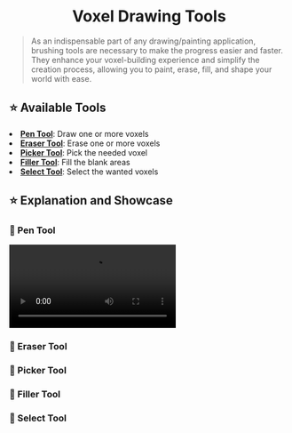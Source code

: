 <div align=center><h1>Voxel Drawing Tools</h1></div>

> As an indispensable part of any drawing/painting application, brushing tools are necessary to make the progress easier and faster.
> They enhance your voxel-building experience and simplify the creation process, allowing you to paint, erase, fill, and shape your world with ease.

<h2> ⭐ Available Tools </h2>
<tr>
  <li> <b><a href=#pentool>Pen Tool</a></b>: Draw one or more voxels </li>
  <li> <b><a href=#erasertool>Eraser Tool</a></b>: Erase one or more voxels </li>
  <li> <b><a href=#pickertool>Picker Tool</a></b>: Pick the needed voxel </li>
  <li> <b><a href=#fillertool>Filler Tool</a></b>: Fill the blank areas </li>
  <li> <b><a href=#selecttool>Select Tool</a></b>: Select the wanted voxels </li>
</tr>

<h2> ⭐ Explanation and Showcase </h2>

<h3><a id=pentool> 🔧 Pen Tool </a></h3>

<video src="https://github.com/Yunasawa/YNA-Portfolio-Unity/assets/113672166/2dc30cb9-d9b7-409d-b4a9-95e94800bf44"></video>

<h3><a id=erasertool> 🔧 Eraser Tool </a></h3>
<h3><a id=pickertool> 🔧 Picker Tool </a></h3>
<h3><a id=fillertool> 🔧 Filler Tool </a></h3>
<h3><a id=selecttool> 🔧 Select Tool </a></h3>

